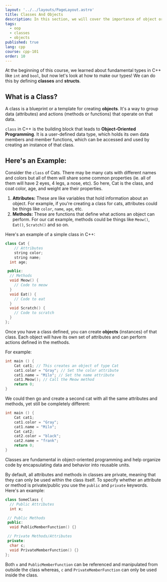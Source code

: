 ```yaml
---
layout: '../../layouts/PageLayout.astro'
title: Classes And Objects
description: In this section, we will cover the importance of object oriented programming!
tags:
  - oop
  - classes
  - objects
published: true
lang: cpp
course: cpp-101
order: 10
---
```

At the beginning of this course, we learned about fundamental types in C++ like `int` and `bool`, but now let's look at how to make our types! We can do this by defining **classes** and **structs**.

## What is a Class?
A class is a blueprint or a template for creating **objects**. It's a way to group data (attributes) and actions (methods or functions) that operate on that data.

`class` in C++ is the building block that leads to **Object-Oriented Programming**. It is a user-defined data type, which holds its own data members and member functions, which can be accessed and used by creating an instance of that class.

## Here's an Example:

Consider the `class` of Cats. There may be many cats with different names and colors but all of them will share some common properties (ie. all of them will have 2 eyes, 4 legs, a nose, etc). So here, Cat is the class, and coat color, age, and weight are their properties.
  1. **Attributes:** These are like variables that hold information about an object. For example, if you're creating a class for cats, attributes could be things like `color`, `name`, `age`, etc.
  2. **Methods:** These are functions that define what actions an object can perform. For our cat example, methods could be things like `Meow()`, `Eat()`, `Scratch()` and so on.

Here's an example of a simple class in C++:

```cpp
class Cat {
	// Attributes
	string color;
	string name;
  int age;

 public:
  // Methods
  void Meow() {
    // Code to meow
  }
  void Eat() {
    // Code to eat
  }
  void Scratch() {
    // Code to scratch
  }
};
```

Once you have a class defined, you can create **objects** (instances) of that class. Each object will have its own set of attributes and can perform actions defined in the methods.

For example:
```cpp
int main () {
	Cat cat1; // This creates an object of type Cat
	cat1.color = "Gray"; // Set the color attribute
	cat1.name = "Milo"; // Set the name attribute
	cat1.Meow(); // Call the Meow method
	return 0;
}
```

We could then go and create a second cat with all the same attributes and methods, yet still be completely different:

```cpp
int main () {
	Cat cat1;
	cat1.color = "Gray";
	cat1.name = "Milo";
	Cat cat2;
	cat2.color = "black";
	cat2.name = "frank";
	return 0;
}
```

Classes are fundamental in object-oriented programming and help organize code by encapsulating data and behavior into reusable units.

By default, all attributes and methods in classes are private, meaning that they can only be used within the class itself. To specify whether an attribute or method is private/public you use the `public` and `private` keywords. Here's an example:

```cpp
class SomeClass {
  // Public Attributes
  int x;

 // Public Methods
 public:
  void PublicMemberFunction() {}

 // Private Methods/Attributes
 private:
  char c;
  void PrivateMemberFunction() {}
};
```

Both `x` and `PublicMemberFunction` can be referenced and manipulated from outside the class whereas, `c` and `PrivateMemberFunction` can only be used inside the class.
